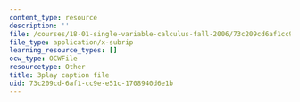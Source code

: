 ```yaml
---
content_type: resource
description: ''
file: /courses/18-01-single-variable-calculus-fall-2006/73c209cd6af1cc9ee51c1708940d6e1b_Bv9kVDcj7yo.srt
file_type: application/x-subrip
learning_resource_types: []
ocw_type: OCWFile
resourcetype: Other
title: 3play caption file
uid: 73c209cd-6af1-cc9e-e51c-1708940d6e1b
---
```

